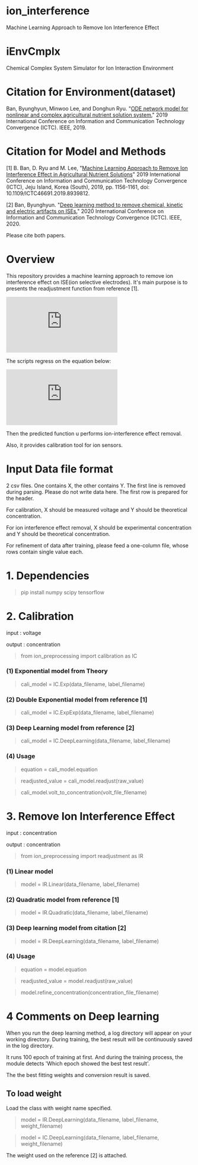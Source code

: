 # ion_interference
Machine Learning Approach to Remove Ion Interference Effect

# iEnvCmplx
Chemical Complex System Simulator for Ion Interaction Environment

# Citation for Environment(dataset)
Ban, Byunghyun, Minwoo Lee, and Donghun Ryu. "[ODE network model for nonlinear and complex agricultural nutrient solution system.](https://arxiv.org/abs/1907.10800)" 2019 International Conference on Information and Communication Technology Convergence (ICTC). IEEE, 2019.

# Citation for Model and Methods
[1] B. Ban, D. Ryu and M. Lee, "[Machine Learning Approach to Remove Ion Interference Effect in Agricultural Nutrient Solutions](https://arxiv.org/abs/1907.10794)" 2019 International Conference on Information and Communication Technology Convergence (ICTC), Jeju Island, Korea (South), 2019, pp. 1156-1161, doi: 10.1109/ICTC46691.2019.8939812.

[2] Ban, Byunghyun. "[Deep learning method to remove chemical, kinetic and electric artifacts on ISEs.](https://arxiv.org/abs/2005.13400)" 2020 International Conference on Information and Communication Technology Convergence (ICTC). IEEE, 2020.

Please cite both papers.

# Overview
This repository provides a machine learning approach to remove ion interference effect on ISE(ion selective electrodes).
It's main purpose is to presents the readjustment function from reference [1].

![equation](https://latex.codecogs.com/gif.latex?C_%7Br%7D%20%3D%20%5Cmu%20%28TDS%29%20%5Ctimes%20C_%7BISE%7D)

The scripts regress on the equation below:

![equation](https://latex.codecogs.com/gif.latex?%5Cmu%20%28TDS%29%20%5Capprox%20%5Cfrac%7BC_%7Br%7D%7D%7BC_%7BISE%7D%7D)

Then the predicted function u performs ion-interference effect removal.

Also, it provides calibration tool for ion sensors.

# Input Data file format
 2 csv files. One contains X, the other contains Y. The first line is removed during parsing. Please do not write data here. The first row is prepared for the header.
 
 For calibration, X should be measured voltage and Y should be theoretical concentration.
 
 For ion interference effect removal, X should be experimental concentration and Y should be theoretical concentration.
 
 For refinement of data after training, please feed a one-column file, whose rows contain single value each.
 

# 1. Dependencies
> pip install numpy scipy tensorflow

# 2. Calibration
input : voltage

output : concentration

>from ion_preprocessing import calibration as IC

### (1) Exponential model from Theory
> cali_model = IC.Exp(data_filename, label_filename)

### (2) Double Exponential model from reference [1]
> cali_model = IC.ExpExp(data_filename, label_filename)

### (3) Deep Learning model from reference [2]
> cali_model = IC.DeepLearning(data_filename, label_filename)

### (4) Usage

> equation = cali_model.equation

> readjusted_value = cali_model.readjust(raw_value)

> cali_model.volt_to_concentration(volt_file_filename)

# 3. Remove Ion Interference Effect
input : concentration

output : concentration


>from ion_preprocessing import readjustment as IR

### (1) Linear model
> model = IR.Linear(data_filename, label_filename)

### (2) Quadratic model from reference [1]
> model = IR.Quadratic(data_filename, label_filename)

### (3) Deep learning model from citation [2]
> model = IR.DeepLearning(data_filename, label_filename)

### (4) Usage

> equation = model.equation

> readjusted_value = model.readjust(raw_value)

> model.refine_concentration(concentration_file_filename)

# 4 Comments on Deep learning
When you run the deep learning method, a log directory will appear on your working directory.
During training, the best result will be continuously saved in the log directory.

It runs 100 epoch of training at first. And during the training process, the module detects 'Which epoch showed the best test result'.

The the best fitting weights and conversion result is saved.

## To load weight
Load the class with weight name specified.

> model = IR.DeepLearning(data_filename, label_filename, weight_filename)
  
> model = IC.DeepLearning(data_filename, label_filename, weight_filename)


The weight used on the reference [2] is attached.

